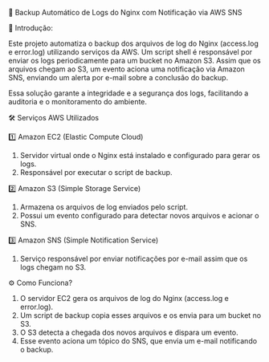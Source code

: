 📌 Backup Automático de Logs do Nginx com Notificação via AWS SNS 


📖 Introdução: 

Este projeto automatiza o backup dos arquivos de log do Nginx (access.log e error.log) utilizando serviços da AWS. Um script shell é responsável por enviar os logs periodicamente para um bucket no Amazon S3. Assim que os arquivos chegam ao S3, um evento aciona uma notificação via Amazon SNS, enviando um alerta por e-mail sobre a conclusão do backup. 

Essa solução garante a integridade e a segurança dos logs, facilitando a auditoria e o monitoramento do ambiente. 


🛠️ Serviços AWS Utilizados 

1️⃣ Amazon EC2 (Elastic Compute Cloud) 

1. Servidor virtual onde o Nginx está instalado e configurado para gerar os logs.
2. Responsável por executar o script de backup. 

2️⃣ Amazon S3 (Simple Storage Service) 

1. Armazena os arquivos de log enviados pelo script.
2. Possui um evento configurado para detectar novos arquivos e acionar o SNS. 

3️⃣ Amazon SNS (Simple Notification Service) 

1. Serviço responsável por enviar notificações por e-mail assim que os logs chegam no S3.


⚙️ Como Funciona? 

1. O servidor EC2 gera os arquivos de log do Nginx (access.log e error.log).
2. Um script de backup copia esses arquivos e os envia para um bucket no S3.
3. O S3 detecta a chegada dos novos arquivos e dispara um evento.
4. Esse evento aciona um tópico do SNS, que envia um e-mail notificando o backup. 

